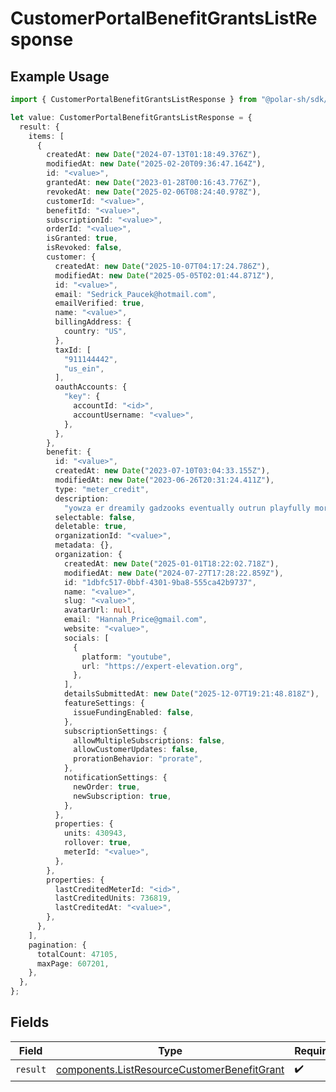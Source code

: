 # CustomerPortalBenefitGrantsListResponse

## Example Usage

```typescript
import { CustomerPortalBenefitGrantsListResponse } from "@polar-sh/sdk/models/operations/customerportalbenefitgrantslist.js";

let value: CustomerPortalBenefitGrantsListResponse = {
  result: {
    items: [
      {
        createdAt: new Date("2024-07-13T01:18:49.376Z"),
        modifiedAt: new Date("2025-02-20T09:36:47.164Z"),
        id: "<value>",
        grantedAt: new Date("2023-01-28T00:16:43.776Z"),
        revokedAt: new Date("2025-02-06T08:24:40.978Z"),
        customerId: "<value>",
        benefitId: "<value>",
        subscriptionId: "<value>",
        orderId: "<value>",
        isGranted: true,
        isRevoked: false,
        customer: {
          createdAt: new Date("2025-10-07T04:17:24.786Z"),
          modifiedAt: new Date("2025-05-05T02:01:44.871Z"),
          id: "<value>",
          email: "Sedrick_Paucek@hotmail.com",
          emailVerified: true,
          name: "<value>",
          billingAddress: {
            country: "US",
          },
          taxId: [
            "911144442",
            "us_ein",
          ],
          oauthAccounts: {
            "key": {
              accountId: "<id>",
              accountUsername: "<value>",
            },
          },
        },
        benefit: {
          id: "<value>",
          createdAt: new Date("2023-07-10T03:04:33.155Z"),
          modifiedAt: new Date("2023-06-26T20:31:24.411Z"),
          type: "meter_credit",
          description:
            "yowza er dreamily gadzooks eventually outrun playfully mortally",
          selectable: false,
          deletable: true,
          organizationId: "<value>",
          metadata: {},
          organization: {
            createdAt: new Date("2025-01-01T18:22:02.718Z"),
            modifiedAt: new Date("2024-07-27T17:28:22.859Z"),
            id: "1dbfc517-0bbf-4301-9ba8-555ca42b9737",
            name: "<value>",
            slug: "<value>",
            avatarUrl: null,
            email: "Hannah_Price@gmail.com",
            website: "<value>",
            socials: [
              {
                platform: "youtube",
                url: "https://expert-elevation.org",
              },
            ],
            detailsSubmittedAt: new Date("2025-12-07T19:21:48.818Z"),
            featureSettings: {
              issueFundingEnabled: false,
            },
            subscriptionSettings: {
              allowMultipleSubscriptions: false,
              allowCustomerUpdates: false,
              prorationBehavior: "prorate",
            },
            notificationSettings: {
              newOrder: true,
              newSubscription: true,
            },
          },
          properties: {
            units: 430943,
            rollover: true,
            meterId: "<value>",
          },
        },
        properties: {
          lastCreditedMeterId: "<id>",
          lastCreditedUnits: 736819,
          lastCreditedAt: "<value>",
        },
      },
    ],
    pagination: {
      totalCount: 47105,
      maxPage: 607201,
    },
  },
};
```

## Fields

| Field                                                                                                      | Type                                                                                                       | Required                                                                                                   | Description                                                                                                |
| ---------------------------------------------------------------------------------------------------------- | ---------------------------------------------------------------------------------------------------------- | ---------------------------------------------------------------------------------------------------------- | ---------------------------------------------------------------------------------------------------------- |
| `result`                                                                                                   | [components.ListResourceCustomerBenefitGrant](../../models/components/listresourcecustomerbenefitgrant.md) | :heavy_check_mark:                                                                                         | N/A                                                                                                        |